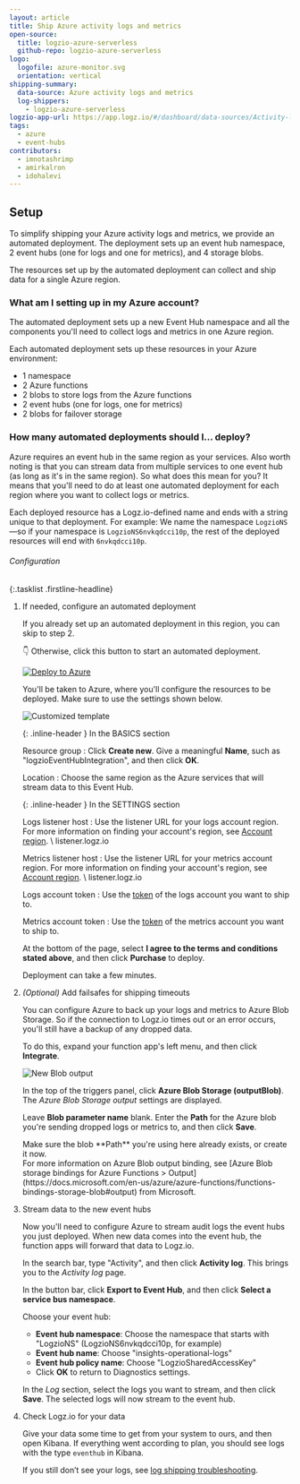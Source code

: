 ```yaml
---
layout: article
title: Ship Azure activity logs and metrics
open-source:
  title: logzio-azure-serverless
  github-repo: logzio-azure-serverless
logo:
  logofile: azure-monitor.svg
  orientation: vertical
shipping-summary:
  data-source: Azure activity logs and metrics
  log-shippers:
    - logzio-azure-serverless
logzio-app-url: https://app.logz.io/#/dashboard/data-sources/Activity-log
tags:
  - azure
  - event-hubs
contributors:
  - imnotashrimp
  - amirkalron
  - idohalevi
---
```


## Setup

To simplify shipping your Azure activity logs and metrics, we provide an automated deployment.
The deployment sets up an event hub namespace, 2 event hubs (one for logs and one for metrics), and 4 storage blobs.

The resources set up by the automated deployment can collect and ship data for a single Azure region.

### What am I setting up in my Azure account?

The automated deployment sets up a new Event Hub namespace and all the components you'll need to collect logs and metrics in one Azure region.

Each automated deployment sets up these resources in your Azure environment:

* 1 namespace
* 2 Azure functions
* 2 blobs to store logs from the Azure functions
* 2 event hubs (one for logs, one for metrics)
* 2 blobs for failover storage

### How many automated deployments should I... deploy?

Azure requires an event hub in the same region as your services.
Also worth noting is that you can stream data from multiple services to one event hub (as long as it's in the same region).
So what does this mean for you?
It means that you'll need to do at least one automated deployment for each region where you want to collect logs or metrics.

Each deployed resource has a Logz.io-defined name and ends with a string unique to that deployment.
For example:
We name the namespace `LogzioNS`—so if your namespace is `LogzioNS6nvkqdcci10p`, the rest of the deployed resources will end with `6nvkqdcci10p`.


###### Configuration

{:.tasklist .firstline-headline}
1. If needed, configure an automated deployment

    If you already set up an automated deployment in this region, you can skip to step 2.

    👇 Otherwise, click this button to start an automated deployment.

    <a href="https://portal.azure.com/#create/Microsoft.Template/uri/https%3A%2F%2Fraw.githubusercontent.com%2Flogzio%2Flogzio-azure-serverless%2Fmaster%2Fazuredeploy.json">
      <img class="override btn-img" alt="Deploy to Azure" src="https://azuredeploy.net/deploybutton.png">
    </a>

    You'll be taken to Azure, where you'll configure the resources to be deployed.
    Make sure to use the settings shown below.

    ![Customized template]({{site.baseurl}}/images/azure-event-hubs/customized-template.png)

    {: .inline-header }
    In the BASICS section

    Resource group
    : Click **Create new**.
      Give a meaningful **Name**, such as "logzioEventHubIntegration", and then click **OK**.

    Location
    : Choose the same region as the Azure services that will stream data to this Event Hub.


    {: .inline-header }
    In the SETTINGS section

    Logs listener host
    : Use the listener URL for your logs account region.
      For more information on finding your account's region, see [Account region]({{site.baseurl}}/user-guide/accounts/account-region.html). \\
      <span class="default-param">listener.logz.io</span>

    Metrics listener host
    : Use the listener URL for your metrics account region.
      For more information on finding your account's region, see [Account region]({{site.baseurl}}/user-guide/accounts/account-region.html). \\
      <span class="default-param">listener.logz.io</span>

    Logs account token
    : Use the [token](https://app.logz.io/#/dashboard/settings/general) of the logs account you want to ship to.

    Metrics account token
    : Use the [token](https://app.logz.io/#/dashboard/settings/general) of the metrics account you want to ship to.

    At the bottom of the page, select **I agree to the terms and conditions stated above**, and then click **Purchase** to deploy.

    Deployment can take a few minutes.

2. _(Optional)_ Add failsafes for shipping timeouts

    You can configure Azure to back up your logs and metrics to Azure Blob Storage.
    So if the connection to Logz.io times out or an error occurs, you'll still have a backup of any dropped data.

    To do this, expand your function app's left menu, and then click **Integrate**.

    ![New Blob output]({{site.baseurl}}/images/azure-event-hubs/azure-blob-storage-outputblob.png)

    In the top of the triggers panel, click **Azure Blob Storage (outputBlob)**.
    The _Azure Blob Storage output_ settings are displayed.

    Leave **Blob parameter name** blank.
    Enter the **Path** for the Azure blob you're sending dropped logs or metrics to, and then click **Save**.

    <div class="info-box important">
      Make sure the blob **Path** you're using here already exists, or create it now.
    </div>

    <div class="info-box read">
      For more information on Azure Blob output binding, see [Azure Blob storage bindings for Azure Functions > Output](https://docs.microsoft.com/en-us/azure/azure-functions/functions-bindings-storage-blob#output) from Microsoft.
    </div>

3. Stream data to the new event hubs

    Now you'll need to configure Azure to stream audit logs the event hubs you just deployed.
    When new data comes into the event hub, the function apps will forward that data to Logz.io.

    In the search bar, type "Activity", and then click **Activity log**.
    This brings you to the _Activity log_ page.

    In the button bar, click **Export to Event Hub**, and then click **Select a service bus namespace**.

    Choose your event hub:

    * **Event hub namespace**: Choose the namespace that starts with "LogzioNS" (LogzioNS6nvkqdcci10p, for example)
    * **Event hub name**: Choose "insights-operational-logs"
    * **Event hub policy name**: Choose "LogzioSharedAccessKey"
    * Click **OK** to return to Diagnostics settings.

    In the _Log_ section, select the logs you want to stream, and then click **Save**.
    The selected logs will now stream to the event hub.

6. Check Logz.io for your data

    Give your data some time to get from your system to ours, and then open Kibana.
    If everything went according to plan, you should see logs with the type `eventhub` in Kibana.

    If you still don’t see your logs, see [log shipping troubleshooting](https://docs.logz.io/user-guide/log-shipping/log-shipping-troubleshooting.html).